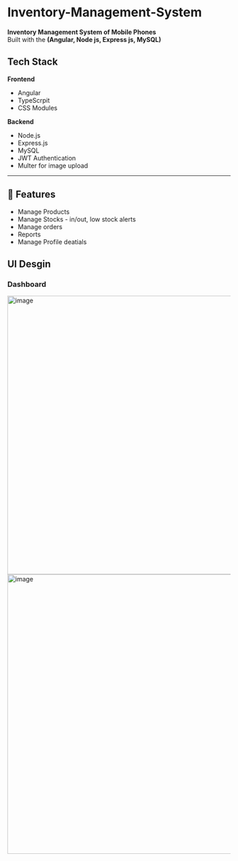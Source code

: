 # Inventory-Management-System
**Inventory Management System of Mobile Phones**  
Built with the **(Angular, Node js, Express js, MySQL)**

## Tech Stack

**Frontend**  
- Angular  
- TypeScrpit
- CSS Modules

**Backend**  
- Node.js  
- Express.js  
- MySQL 
- JWT Authentication  
- Multer for image upload

---

## 🧩 Features

- Manage Products
- Manage Stocks - in/out, low stock alerts
- Manage orders
- Reports
- Manage Profile deatials

## UI Desgin

### Dashboard

<img width="1353" height="628" alt="image" src="https://github.com/user-attachments/assets/2ff659e5-6fa1-45bf-94bf-050e22319e10" />

<img width="1350" height="630" alt="image" src="https://github.com/user-attachments/assets/1ca4e68d-c808-4b85-b8f7-10740366ebfb" />

